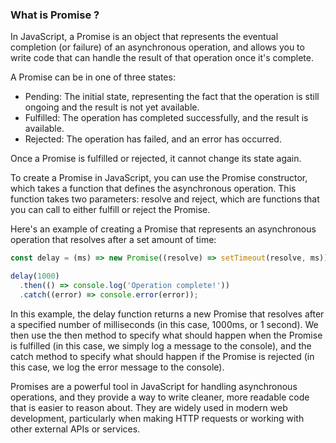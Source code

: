 ### What is Promise ?

In JavaScript, a Promise is an object that represents the eventual completion (or failure) of an asynchronous operation, and allows you to write code that can handle the result of that operation once it's complete.

A Promise can be in one of three states:

- Pending: The initial state, representing the fact that the operation is still ongoing and the result is not yet available.
- Fulfilled: The operation has completed successfully, and the result is available.
- Rejected: The operation has failed, and an error has occurred.

Once a Promise is fulfilled or rejected, it cannot change its state again.

To create a Promise in JavaScript, you can use the Promise constructor, which takes a function that defines the asynchronous operation. This function takes two parameters: resolve and reject, which are functions that you can call to either fulfill or reject the Promise.

Here's an example of creating a Promise that represents an asynchronous operation that resolves after a set amount of time:

```javascript
const delay = (ms) => new Promise((resolve) => setTimeout(resolve, ms));

delay(1000)
  .then(() => console.log('Operation complete!'))
  .catch((error) => console.error(error));
```

In this example, the delay function returns a new Promise that resolves after a specified number of milliseconds (in this case, 1000ms, or 1 second). We then use the then method to specify what should happen when the Promise is fulfilled (in this case, we simply log a message to the console), and the catch method to specify what should happen if the Promise is rejected (in this case, we log the error message to the console).

Promises are a powerful tool in JavaScript for handling asynchronous operations, and they provide a way to write cleaner, more readable code that is easier to reason about. They are widely used in modern web development, particularly when making HTTP requests or working with other external APIs or services.
